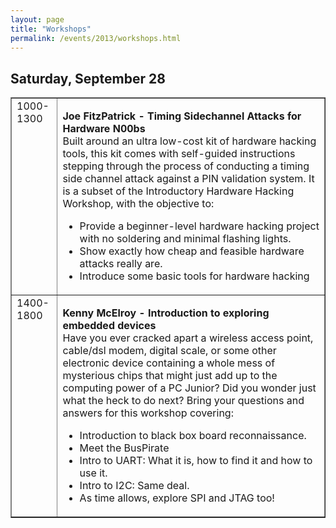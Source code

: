 ```yaml
---
layout: page
title: "Workshops"
permalink: /events/2013/workshops.html
--- 
```


## Saturday, September 28
<table border="1">
<tr>
<td valign="top">1000-1300</td>
<td>
<p><b>Joe FitzPatrick - Timing Sidechannel Attacks for Hardware N00bs</b><br>
Built around an ultra low-cost kit of hardware hacking tools, this kit
comes with self-guided instructions stepping through the process of
conducting a timing side channel attack against a PIN validation system.
It is a subset of the Introductory Hardware Hacking Workshop, with the
objective to:
<ul><li>Provide a beginner-level hardware hacking project with no soldering and
minimal flashing lights.</li>
<li>Show exactly how cheap and feasible hardware attacks really are.</li>
<li>Introduce some basic tools for hardware hacking</li>
</ul></p>
</td>
</tr>
<tr>
<td valign="top">1400-1800</td>
<td>
<p><b>Kenny McElroy - Introduction to exploring embedded devices</b><br>
Have you ever cracked apart a wireless access point, cable/dsl modem,
digital scale, or some other electronic device containing a whole mess
of mysterious chips that might just add up to the computing power of a
PC Junior?  Did you wonder just what the heck to do next?  Bring your
questions and answers for this workshop covering:
<ul><li>Introduction to black box board reconnaissance.</li>
<li>Meet the BusPirate</li>
<li>Intro to UART: What it is, how to find it and how to use it.</li>
<li>Intro to I2C: Same deal.</li>
<li>As time allows, explore SPI and JTAG too!</li>
</ul></p>
</td>
</tr>
</table>
